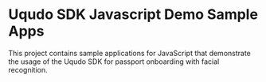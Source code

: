 # Uqudo SDK Javascript Demo Sample Apps

This project contains sample applications for JavaScript that demonstrate the usage of the Uqudo SDK for passport onboarding with facial recognition.

